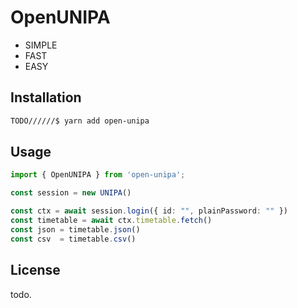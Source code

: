 # OpenUNIPA

- SIMPLE
- FAST
- EASY

## Installation

```bash
TODO//////$ yarn add open-unipa
```

## Usage

```ts
import { OpenUNIPA } from 'open-unipa';

const session = new UNIPA()

const ctx = await session.login({ id: "", plainPassword: "" })
const timetable = await ctx.timetable.fetch()
const json = timetable.json()
const csv  = timetable.csv()
```

## License

todo.